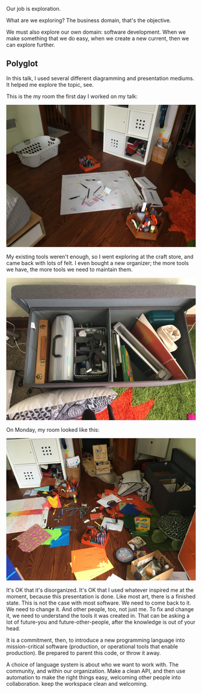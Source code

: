 

Our job is exploration.

What are we exploring? The business domain, that's the objective.

We must also explore our own domain: software development.
When we make something that we do easy, when we create a new current, then we can explore further.

## Polyglot

In this talk, I used several different diagramming and presentation mediums.
It helped me explore the topic, see.

This is the my room the first day I worked on my talk:

![lots of paper, many sets of markers](beginning.JPG)

My existing tools weren't enough, so I went exploring at the craft store, and
came back with lots of felt. I even bought a new 
organizer; the more tools we have, the more tools we need to maintain them.

![my art bench, open, with the new organizer thingie inside](bench.JPG)

On Monday, my room looked like this:

![bits of felt and pencils and paper and glue everywhere](ending.JPG)

It's OK that it's disorganized.
It's OK that I used whatever inspired me at the moment, because this presentation is done.
Like most art, there is a finished state. This is not the case with most software.
We need to come back to it. We need to change it. And other people, too, not just me.
To fix and change it, we need to understand the tools it was created in.
That can be asking a lot of future-you and future-other-people, after the knowledge is out of your head.

It is a commitment, then, to introduce a new programming language into mission-critical software (production, or operational tools that enable production).
Be prepared to parent this code, or throw it away.

A choice of language system is about who we want to work with. The community, and within our organization. Make a clean API, and then use automation to make the right things easy, welcoming other people into collaboration.
keep the workspace clean and welcoming.
 
